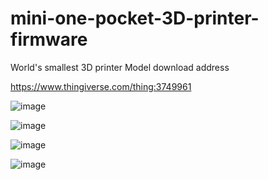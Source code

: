 # mini-one-pocket-3D-printer-firmware
World's smallest 3D printer
Model download address 

https://www.thingiverse.com/thing:3749961

![image](https://github.com/mossbot-MG/mini-one-pocket-3D-printer-firmware/blob/master/%E6%B8%B2%E6%9F%93.911.jpg)

![image](https://github.com/mossbot-MG/mini-one-pocket-3D-printer-firmware/blob/master/QQ%E6%88%AA%E5%9B%BE20190802102916.jpg)

![image](https://github.com/mossbot-MG/mini-one-pocket-3D-printer-firmware/blob/master/1564571656643.jpg)

![image](https://github.com/mossbot-MG/mini-one-pocket-3D-printer-firmware/blob/master/QQ%E6%88%AA%E5%9B%BE20190802102039.jpg)

